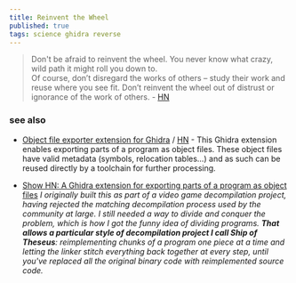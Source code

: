 ```yaml
---
title: Reinvent the Wheel
published: true
tags: science ghidra reverse
---
```

> Don't be afraid to reinvent the wheel. You never know what crazy, wild path it might roll you down to.  
> Of course, don’t disregard the works of others – study their work and reuse where you see fit. Don’t reinvent the wheel out of distrust or ignorance of the work of others. - [HN](https://news.ycombinator.com/item?id=44083467)

### see also
- [Object file exporter extension for Ghidra](https://github.com/boricj/ghidra-delinker-extension?tab=readme-ov-file#object-file-exporter-extension-for-ghidra) / [HN](https://news.ycombinator.com/item?id=44083863) - This Ghidra extension enables exporting parts of a program as object files. These object files have valid metadata (symbols, relocation tables…) and as such can be reused directly by a toolchain for further processing.

- [Show HN: A Ghidra extension for exporting parts of a program as object files](https://news.ycombinator.com/item?id=41318133)
_I originally built this as part of a video game decompilation project, having rejected the matching decompilation process used by the community at large. I still needed a way to divide and conquer the problem, which is how I got the funny idea of dividing programs. **That allows a particular style of decompilation project I call Ship of Theseus**: reimplementing chunks of a program one piece at a time and letting the linker stitch everything back together at every step, until you've replaced all the original binary code with reimplemented source code._